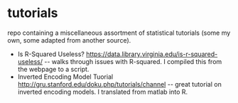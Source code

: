 # tutorials
repo containing a miscellaneous assortment of statistical tutorials (some my own, some adapted from another source).

* Is R-Squared Useless? https://data.library.virginia.edu/is-r-squared-useless/ -- walks through issues with R-squared. I compiled this from the webpage to a script. 
* Inverted Encoding Model Tuorial http://gru.stanford.edu/doku.php/tutorials/channel -- great tutorial on inverted encoding models. I translated from matlab into R. 
